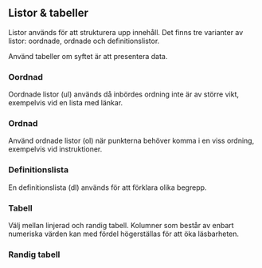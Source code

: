 ## Listor & tabeller
Listor används för att strukturera upp innehåll. Det finns tre varianter av listor: oordnade, ordnade och definitionslistor.

Använd tabeller om syftet är att presentera data.

### Oordnad
Oordnade listor (ul) används då inbördes ordning inte är av större vikt, exempelvis vid en lista med länkar.  

### Ordnad
Använd ordnade listor (ol) när punkterna behöver komma i en viss ordning, exempelvis vid instruktioner. 

### Definitionslista
En definitionslista (dl) används för att förklara olika begrepp. 

### Tabell
Välj mellan linjerad och randig tabell. Kolumner som består av enbart numeriska värden kan med fördel högerställas för att öka läsbarheten.

### Randig tabell
